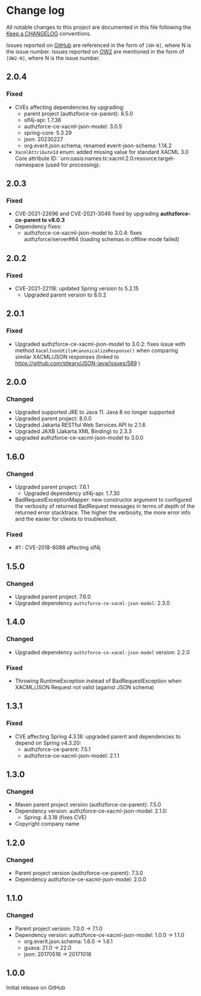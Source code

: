# Change log
All notable changes to this project are documented in this file following the [Keep a CHANGELOG](http://keepachangelog.com) conventions. 

Issues reported on [GitHub](https://github.com/authzforce/core/issues) are referenced in the form of `[GH-N]`, where N is the issue number. Issues reported on [OW2](https://jira.ow2.org/browse/AUTHZFORCE/) are mentioned in the form of `[OW2-N]`, where N is the issue number.


## 2.0.4
### Fixed
- CVEs affecting dependencies by upgrading:
  - parent project (authzforce-ce-parent): 8.5.0
  - slf4j-api: 1.7.36
  - authzforce-ce-xacml-json-model: 3.0.5
  - spring-core: 5.3.29
  - json: 20230227
  - org.everit.json.schema, renamed everit-json-schema: 1.14.2
- `XacmlAttributeId` enum: added missing value for standard XACML 3.0 Core attribute ID: `urn:oasis:names:tc:xacml:2.0:resource:target-namespace (used for <Content> processing).


## 2.0.3
### Fixed
- CVE-2021-22696 and CVE-2021-3046 fixed by upgrading **authzforce-ce-parent to v8.0.3**
- Dependency fixes:
	- authzforce-ce-xacml-json-model to 3.0.4: fixes authzforce/server#64 (loading schemas in offline mode failed)


## 2.0.2
### Fixed
- CVE-2021-22118: updated Spring version to 5.2.15
  - Upgraded parent version to 8.0.2


## 2.0.1
### Fixed
- Upgraded authzforce-ce-xacml-json-model to 3.0.2: fixes issue with method `XacmlJsonUtils#canonicalizeResponse()` when comparing similar XACML/JSON responses (linked to https://github.com/stleary/JSON-java/issues/589 )


## 2.0.0
### Changed
- Upgraded supported JRE to Java 11. Java 8 no longer supported
- Upgraded parent project: 8.0.0
- Upgraded Jakarta RESTful Web Services API to 2.1.6
- Upgraded JAXB (Jakarta XML Binding) to 2.3.3
- upgraded authzforce-ce-xacml-json-model to 3.0.0


## 1.6.0
### Changed
- Upgraded parent project: 7.6.1
	- Upgraded dependency slf4j-api: 1.7.30
- BadRequestExceptionMapper: new constructor argument to configured the verbosity of returned BadRequest messages in terms of depth of the returned error stacktrace. The higher the verbosity, the more error info and the easier for clients to troubleshoot.


### Fixed
- #1 : CVE-2018-8088 affecting slf4j


## 1.5.0
### Changed
- Upgraded parent project: 7.6.0
- Upgraded dependency `authzforce-ce-xacml-json-model`: 2.3.0


## 1.4.0
### Changed
- Upgraded dependency `authzforce-ce-xacml-json-model` version: 2.2.0

### Fixed
- Throwing RuntimeException instead of BadRequestException when XACML/JSON Request not valid (against JSON schema)


## 1.3.1
### Fixed
- CVE affecting Spring 4.3.18: upgraded parent and dependencies to depend on Spring v4.3.20:
	- authzforce-ce-parent: 7.5.1
	- authzforce-ce-xacml-json-model: 2.1.1
	

## 1.3.0
### Changed
- Maven parent project version (authzforce-ce-parent): 7.5.0
- Dependency version: authzforce-ce-xacml-json-model: 2.1.0:
	- Spring: 4.3.18 (fixes CVE)
- Copyright company name


## 1.2.0
### Changed
- Parent project version (authzforce-ce-parent): 7.3.0
- Dependency authzforce-ce-xacml-json-model: 2.0.0


## 1.1.0
### Changed
- Parent project version: 7.0.0 -> 7.1.0
- Dependency version: authzforce-ce-xacml-json-model: 1.0.0 -> 1.1.0
	- org.everit.json.schema: 1.6.0 -> 1.6.1
	- guava: 21.0 -> 22.0
	- json: 20170516 -> 20171018


## 1.0.0
Initial release on GitHub

